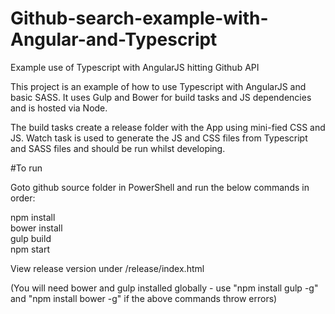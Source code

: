 # Github-search-example-with-Angular-and-Typescript
Example use of Typescript with AngularJS hitting Github API

This project is an example of how to use Typescript with AngularJS and basic SASS. It uses Gulp and Bower for build tasks and JS dependencies and is hosted via Node.

The build tasks create a release folder with the App using mini-fied CSS and JS. Watch task is used to generate the JS and CSS files from Typescript and SASS files and should be run whilst developing.

#To run

Goto github source folder in PowerShell and run the below commands in order: 

npm install  
bower install  
gulp build  
npm start  
  
View release version under /release/index.html

(You will need bower and gulp installed globally - use "npm install gulp -g" and "npm install bower -g" if the above commands throw errors)
